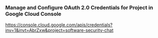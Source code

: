 ### Manage and Configure OAuth 2.0 Credentials for Project in Google Cloud Console

https://console.cloud.google.com/apis/credentials?inv=1&invt=AbrZxw&project=software-security-chat
